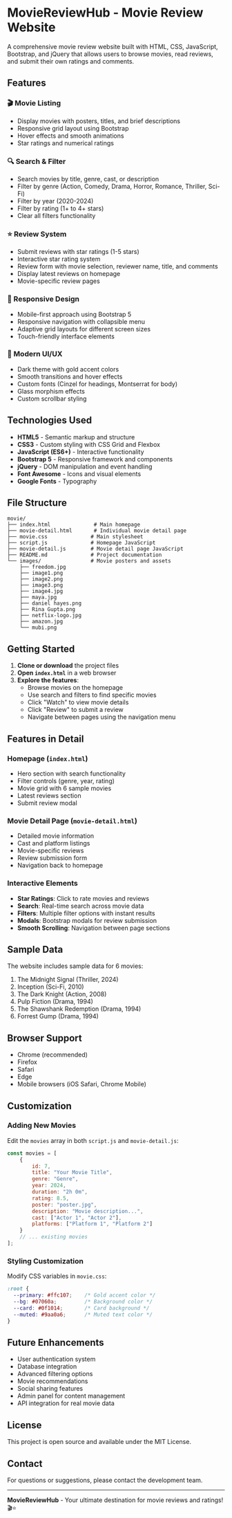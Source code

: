 # MovieReviewHub - Movie Review Website

A comprehensive movie review website built with HTML, CSS, JavaScript, Bootstrap, and jQuery that allows users to browse movies, read reviews, and submit their own ratings and comments.

## Features

### 🎬 Movie Listing
- Display movies with posters, titles, and brief descriptions
- Responsive grid layout using Bootstrap
- Hover effects and smooth animations
- Star ratings and numerical ratings

### 🔍 Search & Filter
- Search movies by title, genre, cast, or description
- Filter by genre (Action, Comedy, Drama, Horror, Romance, Thriller, Sci-Fi)
- Filter by year (2020-2024)
- Filter by rating (1+ to 4+ stars)
- Clear all filters functionality

### ⭐ Review System
- Submit reviews with star ratings (1-5 stars)
- Interactive star rating system
- Review form with movie selection, reviewer name, title, and comments
- Display latest reviews on homepage
- Movie-specific review pages

### 📱 Responsive Design
- Mobile-first approach using Bootstrap 5
- Responsive navigation with collapsible menu
- Adaptive grid layouts for different screen sizes
- Touch-friendly interface elements

### 🎨 Modern UI/UX
- Dark theme with gold accent colors
- Smooth transitions and hover effects
- Custom fonts (Cinzel for headings, Montserrat for body)
- Glass morphism effects
- Custom scrollbar styling

## Technologies Used

- **HTML5** - Semantic markup and structure
- **CSS3** - Custom styling with CSS Grid and Flexbox
- **JavaScript (ES6+)** - Interactive functionality
- **Bootstrap 5** - Responsive framework and components
- **jQuery** - DOM manipulation and event handling
- **Font Awesome** - Icons and visual elements
- **Google Fonts** - Typography

## File Structure

```
movie/
├── index.html              # Main homepage
├── movie-detail.html       # Individual movie detail page
├── movie.css              # Main stylesheet
├── script.js              # Homepage JavaScript
├── movie-detail.js        # Movie detail page JavaScript
├── README.md              # Project documentation
└── images/                # Movie posters and assets
    ├── freedom.jpg
    ├── image1.png
    ├── image2.png
    ├── image3.png
    ├── image4.jpg
    ├── maya.jpg
    ├── daniel hayes.png
    ├── Rina Gupta.png
    ├── netflix-logo.jpg
    ├── amazon.jpg
    └── mubi.png
```

## Getting Started

1. **Clone or download** the project files
2. **Open `index.html`** in a web browser
3. **Explore the features**:
   - Browse movies on the homepage
   - Use search and filters to find specific movies
   - Click "Watch" to view movie details
   - Click "Review" to submit a review
   - Navigate between pages using the navigation menu

## Features in Detail

### Homepage (`index.html`)
- Hero section with search functionality
- Filter controls (genre, year, rating)
- Movie grid with 6 sample movies
- Latest reviews section
- Submit review modal

### Movie Detail Page (`movie-detail.html`)
- Detailed movie information
- Cast and platform listings
- Movie-specific reviews
- Review submission form
- Navigation back to homepage

### Interactive Elements
- **Star Ratings**: Click to rate movies and reviews
- **Search**: Real-time search across movie data
- **Filters**: Multiple filter options with instant results
- **Modals**: Bootstrap modals for review submission
- **Smooth Scrolling**: Navigation between page sections

## Sample Data

The website includes sample data for 6 movies:
1. The Midnight Signal (Thriller, 2024)
2. Inception (Sci-Fi, 2010)
3. The Dark Knight (Action, 2008)
4. Pulp Fiction (Drama, 1994)
5. The Shawshank Redemption (Drama, 1994)
6. Forrest Gump (Drama, 1994)

## Browser Support

- Chrome (recommended)
- Firefox
- Safari
- Edge
- Mobile browsers (iOS Safari, Chrome Mobile)

## Customization

### Adding New Movies
Edit the `movies` array in both `script.js` and `movie-detail.js`:

```javascript
const movies = [
    {
        id: 7,
        title: "Your Movie Title",
        genre: "Genre",
        year: 2024,
        duration: "2h 0m",
        rating: 8.5,
        poster: "poster.jpg",
        description: "Movie description...",
        cast: ["Actor 1", "Actor 2"],
        platforms: ["Platform 1", "Platform 2"]
    }
    // ... existing movies
];
```

### Styling Customization
Modify CSS variables in `movie.css`:

```css
:root {
  --primary: #ffc107;    /* Gold accent color */
  --bg: #07060a;         /* Background color */
  --card: #0f1014;       /* Card background */
  --muted: #9aa0a6;      /* Muted text color */
}
```

## Future Enhancements

- User authentication system
- Database integration
- Advanced filtering options
- Movie recommendations
- Social sharing features
- Admin panel for content management
- API integration for real movie data

## License

This project is open source and available under the MIT License.

## Contact

For questions or suggestions, please contact the development team.

---

**MovieReviewHub** - Your ultimate destination for movie reviews and ratings! 🎬⭐
